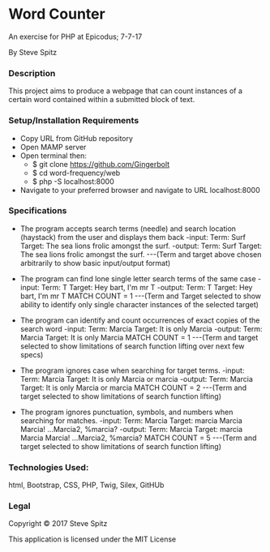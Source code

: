 # Word Counter #
An exercise for PHP at Epicodus; 7-7-17

By Steve Spitz

### Description ###
This project aims to produce a webpage that can count instances of a certain word contained within a submitted block of text.

### Setup/Installation Requirements ###
* Copy URL from GitHub repository
* Open MAMP server
* Open terminal then:
  * $ git clone https://github.com/Gingerbolt
  * $ cd word-frequency/web
  * $ php -S localhost:8000
* Navigate to your preferred browser and navigate to URL localhost:8000

### Specifications ###
* The program accepts search terms (needle) and search location (haystack) from the user and displays them back
-input: Term: Surf Target: The sea lions frolic amongst the surf.
-output: Term: Surf Target: The sea lions frolic amongst the surf.
---(Term and target above chosen arbitrarily to show basic input/output format)

* The program can find lone single letter search terms of the same case
-input: Term: T Target: Hey bart, I'm mr T
-output: Term: T Target: Hey bart, I'm mr T MATCH COUNT = 1
---(Term and Target selected to show ability to identify only single character instances of the selected target)

* The program can identify and count occurrences of exact copies of the search word
-input: Term: Marcia Target: It is only Marcia
-output: Term: Marcia Target: It is only Marcia MATCH COUNT = 1
---(Term and target selected to show limitations of search function lifting over next few specs)

* The program ignores case when searching for target terms.
-input: Term: Marcia Target: It is only Marcia or marcia
-output: Term: Marcia Target: It is only Marcia or marcia MATCH COUNT = 2
---(Term and target selected to show limitations of search function lifting)

* The program ignores punctuation, symbols, and numbers when searching for matches.
-input: Term: Marcia Target: marcia Marcia Marcia! ...Marcia2, %marcia?
-output: Term: Marcia Target: marcia Marcia Marcia! ...Marcia2, %marcia? MATCH COUNT = 5
---(Term and target selected to show limitations of search function lifting)

### Technologies Used: ###
html, Bootstrap, CSS, PHP, Twig, Silex, GitHUb

### Legal ###
Copyright &copy; 2017 Steve Spitz

This application is licensed under the MIT License

